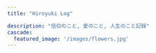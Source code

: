 ```yaml
---
title: "Hiroyuki Log"

description: "信仰のこと, 愛のこと, 人生のこと記録"
cascade:
  featured_image: '/images/flowers.jpg'
---
```

